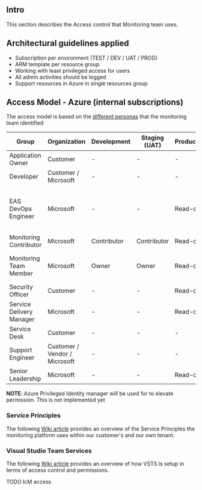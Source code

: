 ## Intro
This section describes the Access control that Monitoring team uses.

## Architectural guidelines applied
- Subscription per environment (TEST / DEV / UAT / PROD)
- ARM template per resource group
- Working with least privileged access for users
- All admin activities should be logged
- Support resources in Azure in single resources group

## Access Model - Azure (internal subscriptions)

The access model is based on the [different personas](https://easplatform.visualstudio.com/Monitoring/_apps/hub/agile-extensions.personas.personas-work-hub)  that the monitoring team identified

| Group | Organization | Development | Staging (UAT) | Production | Comment
|---|---|---|---|---|---|
| Application Owner | Customer | - | - | - | |
| Developer | Customer / Microsoft | - | - | - | |
| EAS DevOps Engineer | Microsoft | - | - | Read-only | Option to elevate permissions to Key Vault writer in PROD |
| Monitoring Contributor | Microsoft | Contributor | Contributor | Read-only | |
| Monitoring Team Member | Microsoft | Owner | Owner | Read-only | Option to elevate permissions in PROD |
| Security Officer | Customer | - | - | Read-only | Only if required |
| Service Delivery Manager | Microsoft |  - |  - | Read-only | 
| Service Desk | Customer | - | - | - | |
| Support Engineer | Customer / Vendor / Microsoft | - | - | - | |
| Senior Leadership | Microsoft | - | - | Read-only | |

**NOTE**: Azure Privileged Identity manager will be used for to elevate permission. This is not implemented yet

### Service Principles
The following [Wiki article](https://easplatform.visualstudio.com/Monitoring/_wiki/wikis/Monitoring.wiki?wikiVersion=GBwikiMaster&pagePath=%2FWork%20Instructions%2FCustomer%20Activition%2F02.%20Customer%20Facing%2F03.%20Create%20Service%20Principles%20for%20Monitoring%20Platform) provides an overview of the Service Principles the monitoring platform uses within our customer's and our own tenant. 

### Visual Studio Team Services
The following [Wiki article](https://easplatform.visualstudio.com/Monitoring/_wiki/wikis/Monitoring.wiki?wikiVersion=GBwikiMaster&pagePath=%2FPolicies%2FVisual%20Studio%20Project%20Permissions%20and%20RBAC) provides an overview of how VSTS Is setup in terms of access control and permissions. 

TODO
IcM access